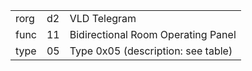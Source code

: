 
|    |   |   |
| -- | - | - |
| rorg | d2 | VLD Telegram |
| func | 11 | Bidirectional Room Operating Panel |
| type | 05 | Type 0x05 (description: see table) |
